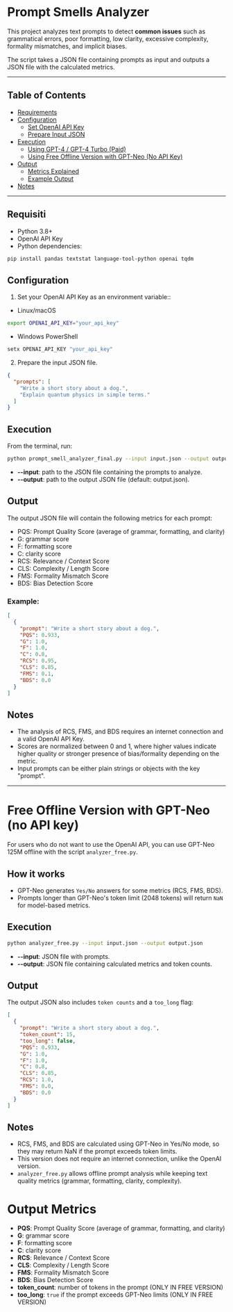 # Prompt Smells Analyzer

This project analyzes text prompts to detect **common issues** such as grammatical errors, poor formatting, low clarity, excessive complexity, formality mismatches, and implicit biases.  

The script takes a JSON file containing prompts as input and outputs a JSON file with the calculated metrics.


---

## Table of Contents

- [Requirements](#requirements)
- [Configuration](#configuration)
  - [Set OpenAI API Key](#set-openai-api-key)
  - [Prepare Input JSON](#prepare-input-json)
- [Execution](#execution)
  - [Using GPT-4 / GPT-4 Turbo (Paid)](#using-gpt-4--gpt-4-turbo-paid)
  - [Using Free Offline Version with GPT-Neo (No API Key)](#using-free-offline-version-with-gpt-neo-no-api-key)
- [Output](#output)
  - [Metrics Explained](#metrics-explained)
  - [Example Output](#example-output)
- [Notes](#notes)

---

## Requisiti

- Python 3.8+
- OpenAI API Key
- Python dependencies:

```bash
pip install pandas textstat language-tool-python openai tqdm
```

## Configuration
1. Set your OpenAI API Key as an environment variable::
- Linux/macOS
```bash
export OPENAI_API_KEY="your_api_key"
```
- Windows PowerShell
```powershell
setx OPENAI_API_KEY "your_api_key"
```
2. Prepare the input JSON file.
```json
{
  "prompts": [
    "Write a short story about a dog.",
    "Explain quantum physics in simple terms."
  ]
}
```

## Execution
From the terminal, run:
```bash
python prompt_smell_analyzer_final.py --input input.json --output output.json
```
- **--input**: path to the JSON file containing the prompts to analyze.
- **--output**: path to the output JSON file (default: output.json).

## Output
The output JSON file will contain the following metrics for each prompt:

- PQS: Prompt Quality Score (average of grammar, formatting, and clarity)
- G: grammar score
- F: formatting score
- C: clarity score
- RCS: Relevance / Context Score
- CLS: Complexity / Length Score
- FMS: Formality Mismatch Score
- BDS: Bias Detection Score

### Example:
```json
[
  {
    "prompt": "Write a short story about a dog.",
    "PQS": 0.933,
    "G": 1.0,
    "F": 1.0,
    "C": 0.8,
    "RCS": 0.95,
    "CLS": 0.85,
    "FMS": 0.1,
    "BDS": 0.0
  }
]
```

## Notes
- The analysis of RCS, FMS, and BDS requires an internet connection and a valid OpenAI API Key.
- Scores are normalized between 0 and 1, where higher values indicate higher quality or stronger presence of bias/formality depending on the metric.
- Input prompts can be either plain strings or objects with the key "prompt".

---

# Free Offline Version with GPT-Neo (no API key)

For users who do not want to use the OpenAI API, you can use GPT-Neo 125M offline with the script `analyzer_free.py`.

## How it works

- GPT-Neo generates `Yes/No` answers for some metrics (RCS, FMS, BDS).
- Prompts longer than GPT-Neo's token limit (2048 tokens) will return `NaN` for model-based metrics.

## Execution
```bash
python analyzer_free.py --input input.json --output output.json
```
- **--input**: JSON file with prompts.
- **--output**: JSON file containing calculated metrics and token counts.

## Output

The output JSON also includes `token counts` and a `too_long` flag:
```json
[
  {
    "prompt": "Write a short story about a dog.",
    "token_count": 15,
    "too_long": false,
    "PQS": 0.933,
    "G": 1.0,
    "F": 1.0,
    "C": 0.8,
    "CLS": 0.85,
    "RCS": 1.0,
    "FMS": 0.0,
    "BDS": 0.0
  }
]
```
## Notes

- RCS, FMS, and BDS are calculated using GPT-Neo in Yes/No mode, so they may return NaN if the prompt exceeds token limits.
- This version does not require an internet connection, unlike the OpenAI version.
- `analyzer_free.py` allows offline prompt analysis while keeping text quality metrics (grammar, formatting, clarity, complexity).

# Output Metrics

- **PQS**: Prompt Quality Score (average of grammar, formatting, and clarity)
- **G**: grammar score
- **F**: formatting score
- **C**: clarity score
- **RCS**: Relevance / Context Score
- **CLS**: Complexity / Length Score
- **FMS**: Formality Mismatch Score
- **BDS**: Bias Detection Score
- **token_count**: number of tokens in the prompt (ONLY IN FREE VERSION)
- **too_long**: `true` if the prompt exceeds GPT-Neo limits (ONLY IN FREE VERSION)

